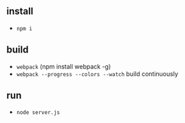 ## install
- `npm i`

## build
- `webpack` (npm install webpack -g)
- `webpack --progress --colors --watch` build continuously 

## run
- `node server.js`
